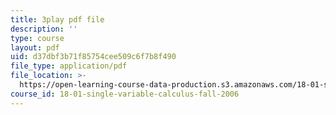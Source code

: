 ```yaml
---
title: 3play pdf file
description: ''
type: course
layout: pdf
uid: d37dbf3b71f85754cee509c6f7b8f490
file_type: application/pdf
file_location: >-
  https://open-learning-course-data-production.s3.amazonaws.com/18-01-single-variable-calculus-fall-2006/d37dbf3b71f85754cee509c6f7b8f490_CXKoCMVqM9s.pdf
course_id: 18-01-single-variable-calculus-fall-2006
---
```

